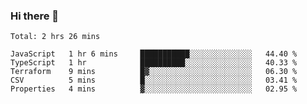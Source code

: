 ### Hi there 👋


<!--START_SECTION:waka-->
```text
Total: 2 hrs 26 mins

JavaScript   1 hr 6 mins     ███████████░░░░░░░░░░░░░░   44.40 % 
TypeScript   1 hr            ██████████░░░░░░░░░░░░░░░   40.33 % 
Terraform    9 mins          █▓░░░░░░░░░░░░░░░░░░░░░░░   06.30 % 
CSV          5 mins          █░░░░░░░░░░░░░░░░░░░░░░░░   03.41 % 
Properties   4 mins          ▓░░░░░░░░░░░░░░░░░░░░░░░░   02.95 % 
```
<!--END_SECTION:waka-->

<!--
**ssrahul96/ssrahul96** is a ✨ _special_ ✨ repository because its `README.md` (this file) appears on your GitHub profile.

Here are some ideas to get you started:

- 🔭 I’m currently working on ...
- 🌱 I’m currently learning ...
- 👯 I’m looking to collaborate on ...
- 🤔 I’m looking for help with ...
- 💬 Ask me about ...
- 📫 How to reach me: ...
- 😄 Pronouns: ...
- ⚡ Fun fact: ...
-->
